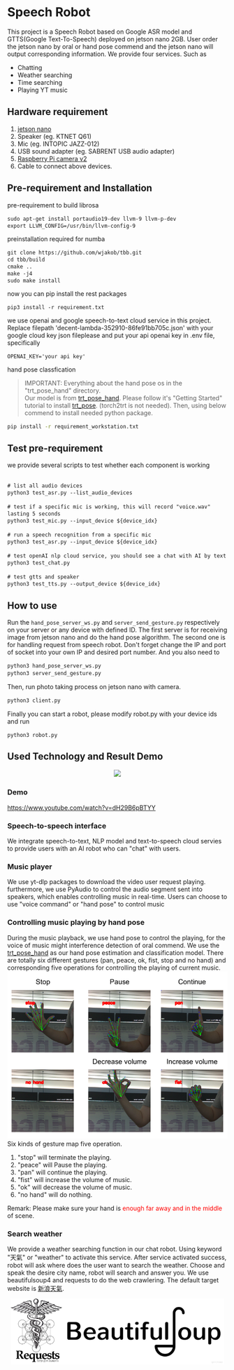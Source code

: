 # Speech Robot
This project is a Speech Robot based on Google ASR model and GTTS(Google Text-To-Speech) deployed on jetson nano 2GB. User order the jetson nano by oral or hand pose commend and the jetson nano will output corresponding information. We provide four services. Such as <br>
* Chatting
* Weather searching
* Time searching
* Playing YT music

## Hardware requirement
1. [jetson nano](https://www.nvidia.com/zh-tw/autonomous-machines/embedded-systems/jetson-nano/)
2. Speaker (eg. KTNET Q61)
3. Mic (eg. INTOPIC JAZZ-012)
4. USB sound adapter (eg. SABRENT USB audio adapter)
5. [Raspberry Pi camera v2](https://www.raspberrypi.com/products/camera-module-v2/)
6. Cable to connect above devices.

## Pre-requirement and Installation 
pre-requirement to build librosa
```
sudo apt-get install portaudio19-dev llvm-9 llvm-p-dev
export LLVM_CONFIG=/usr/bin/llvm-config-9
```
preinstallation required for numba
```
git clone https://github.com/wjakob/tbb.git
cd tbb/build
cmake ..
make -j4
sudo make install
```
now you can pip install the rest packages
```
pip3 install -r requirement.txt
```
we use openai and google speech-to-text cloud service in this project. Replace filepath 'decent-lambda-352910-86fe91bb705c.json' with your google cloud key json fileplease and put your api openai key in .env file, specifically
```
OPENAI_KEY='your api key'
```

hand pose classfication
> IMPORTANT: Everything about the hand pose os in the "trt_pose_hand" directory.<br>
 Our model is from [trt_pose_hand](https://github.com/NVIDIA-AI-IOT/trt_pose_hand). Please follow it's "Getting Started" tutorial to install [trt_pose](https://github.com/NVIDIA-AI-IOT/trt_pose). (torch2trt is not needed). Then, using below commend to install needed python package.
```sh
pip install -r requirement_workstation.txt
```
## Test pre-requirement
we provide several scripts to test whether each component is working
```

# list all audio devices
python3 test_asr.py --list_audio_devices

# test if a specific mic is working, this will record "voice.wav" lasting 5 seconds 
python3 test_mic.py --input_device ${device_idx}

# run a speech recognition from a specific mic
python3 test_asr.py --input_device ${device_idx}

# test openAI nlp cloud service, you should see a chat with AI by text
python3 test_chat.py

# test gtts and speaker
python3 test_tts.py --output_device ${device_idx}

```
## How to use

Run the ```hand_pose_server_ws.py``` and ```server_send_gesture.py``` respectively on your server or any device with defined ID. The first server is for receiving image from jetson nano and do the hand pose algorithm. The second one is for handling request from speech robot. Don't forget change the IP and port of socket into your own IP and desired port number. And you also need to 
```sh
python3 hand_pose_server_ws.py
python3 server_send_gesture.py
```
Then, run photo taking process on jetson nano with camera.
```sh
python3 client.py
```
Finally you can start a robot, please modify robot.py with your device ids and run
```
python3 robot.py
``` 
## Used Technology and Result Demo
<p align='center'><img src='./img/architecture.png' height=400></p>

### Demo
https://www.youtube.com/watch?v=dH29B6pBTYY
### Speech-to-speech interface
We integrate speech-to-text, NLP model and text-to-speech cloud servies to provide users with an AI robot who can "chat" with users.
### Music player
We use yt-dlp packages to download the video user request playing. furthermore, we use PyAudio to control the audio segment sent into speakers, which enables controlling music in real-time. Users can choose to use "voice command" or "hand pose" to control music
### Controlling music playing by hand pose
During the music playback, we use hand pose to control the playing, for the voice of music might interference detection of oral commend. We use the [trt_pose_hand](https://github.com/NVIDIA-AI-IOT/trt_pose_hand) as our hand pose estimation and classification model. There are totally six different gestures (pan, peace, ok, fist, stop and no hand) and corresponding five operations for controlling the playing of current music. 
![](./img/HandPose.png)
Six kinds of gesture map five operation.<br>
1. "stop" will terminate the playing.
2. "peace" will Pause the playing.
3. "pan" will continue the playing.
4. "fist" will increase the volume of music.
5. "ok" will decrease the volume of music.
6. "no hand" will do nothing.

Remark: Please make sure your hand is <font color='red'>enough far away and in the middle</font> of scene.

### Search weather
We provide a weather searching function in our chat robot. Using keyword "天氣" or "weather" to activate this service. After service activated success, robot will ask where does the user want to search the weather. Choose and speak the desire city name, robot will search and answer you. We use beautifulsoup4 and requests to do the web crawlering. The default target website is [新浪天氣](https://weather.sina.com.tw/tw_today.shtml).

<p align="center"><img src='./img/Requests.png' height=150><img src='./img/BS4.png' height=150></p>


